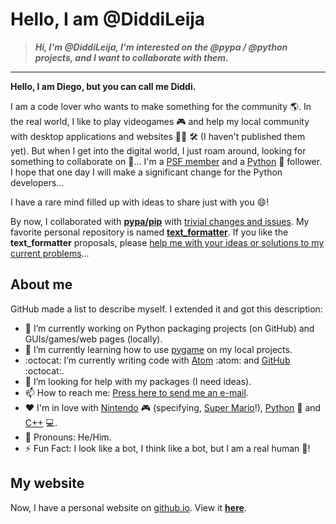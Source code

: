 # Hello, I am @DiddiLeija

>**_Hi, I'm @DiddiLeija, I'm interested on the @pypa / @python projects, and I want to collaborate with them._**

****

**Hello, I am Diego, but you can call me Diddi.**

I am a code lover who wants to make something for the community :earth_americas:. In the real world, I like to play
videogames :video_game: and help my local community with desktop applications and websites :man_technologist: :hammer_and_wrench: (I haven't published them yet). 
But when I get into the digital world, I just roam around, looking for something to collaborate on :thinking:... I'm a 
[PSF member](http://python.org/users/DiddiLeija) and a [Python](http://python.org) :snake: follower. I hope that one day I will
make a significant change for the Python developers...

I have a rare mind filled up with ideas to share just with you :smile:!

By now, I collaborated with **[pypa/pip](https://github.com/pypa/pip)** with [trivial changes and issues](https://github.com/pypa/pip/issues?q=author%3ADiddiLeija). 
My favorite personal repository is named **[text\_formatter](http://github.com/diddileija/text_formatter)**. If you like the __text\_formatter__ proposals, 
please [help me with your ideas or solutions to my current problems](http://github.com/diddileija/text_formatter/issues)...

## About me

GitHub made a list to describe myself. I extended it and got this description:

- :telescope: I’m currently working on Python packaging projects \(on GitHub\) and GUIs/games/web pages \(locally\).
- :seedling: I’m currently learning how to use [pygame](http://pygame.org) on my local projects.
- :octocat: I’m currently writing code with [Atom](http://atom.io) :atom: and [GitHub](http://github.com) :octocat:.
- :thinking: I’m looking for help with my packages \(I need ideas\).
- :mailbox: How to reach me: [Press here to send me an e-mail](mailto:dr01191115@gmail.com).
- :heart: I'm in love with [Nintendo](http://nintendo.com) :video_game: \(specifying, [Super Mario](http://mario.nintendo.com)!\), [Python](http://python.org) :snake: and [C++](http://isocpp.org) :computer:.
- :man: Pronouns: He/Him.
- :zap: Fun Fact: I look like a bot, I think like a bot, but I am a real human :man:!

## My website

Now, I have a personal website on [github.io](http://github.io). View it **[here](http://DiddiLeija.github.io)**.

<!---
DiddiLeija/DiddiLeija is a ✨ special ✨ repository because its `README.md` (this file) appears on your GitHub profile.
You can click the Preview link to take a look at your changes.
--->
